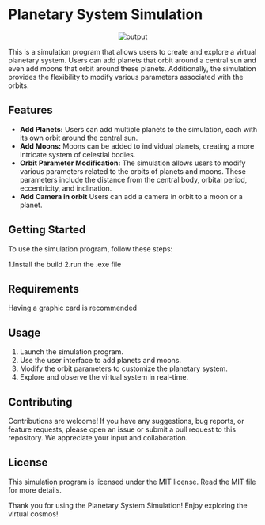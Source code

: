 # Planetary System Simulation

<p align="center">
  <img src="https://github.com/user-attachments/assets/d3812e4e-5618-4bae-bda5-64cff48187f3" alt="output">
</p>

This is a simulation program that allows users to create and explore a virtual planetary system. Users can add planets that orbit around a central sun and even add moons that orbit around these planets. Additionally, the simulation provides the flexibility to modify various parameters associated with the orbits.

## Features

- **Add Planets:** Users can add multiple planets to the simulation, each with its own orbit around the central sun.
- **Add Moons:** Moons can be added to individual planets, creating a more intricate system of celestial bodies.
- **Orbit Parameter Modification:** The simulation allows users to modify various parameters related to the orbits of planets and moons. These parameters include the distance from the central body, orbital period, eccentricity, and inclination.
- **Add Camera in orbit** Users can add a camera in orbit to a moon or a planet.

## Getting Started

To use the simulation program, follow these steps:

1.Install the build
2.run the .exe file

## Requirements

Having a graphic card is recommended


## Usage

1. Launch the simulation program.
2. Use the user interface to add planets and moons.
3. Modify the orbit parameters to customize the planetary system.
4. Explore and observe the virtual system in real-time.

## Contributing

Contributions are welcome! If you have any suggestions, bug reports, or feature requests, please open an issue or submit a pull request to this repository. We appreciate your input and collaboration.

## License

This simulation program is licensed under the MIT license. Read the MIT file for more details.

Thank you for using the Planetary System Simulation! Enjoy exploring the virtual cosmos!
